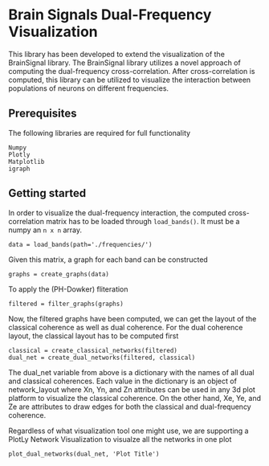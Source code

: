 # Brain Signals Dual-Frequency Visualization 
This library has been developed to extend the visualization of the BrainSignal library. The BrainSignal library utilizes a novel approach of computing the dual-frequency cross-correlation. After cross-correlation is computed, this library can be utilized to visualize the interaction between populations of neurons on different frequencies.

## Prerequisites 

The following libraries are required for full functionality

```
Numpy
Plotly
Matplotlib
igraph
```

## Getting started

In order to visualize the dual-frequency interaction, the computed cross-correlation matrix has to be loaded through `load_bands()`. It must be a numpy an `n x n` array.
```
data = load_bands(path='./frequencies/')
```
Given this matrix, a graph for each band can be constructed
```
graphs = create_graphs(data)
```
To apply the (PH-Dowker) fliteration
```
filtered = filter_graphs(graphs)
```
Now, the filtered graphs have been computed, we can get the layout
of the classical coherence as well as dual coherence. For the dual coherence
layout, the classical layout has to be computed first
```
classical = create_classical_networks(filtered)
dual_net = create_dual_networks(filtered, classical)
```
The dual_net variable from above is a dictionary with the names 
of all dual and classical coherences. Each value in the dictionary 
is an object of network_layout where Xn, Yn, and Zn attributes can be 
used in any 3d plot platform to visualize the classical coherence.
On the other hand, Xe, Ye, and Ze are attributes to draw edges for both
the classical and dual-frequency coherence.

Regardless of what visualization tool one might use, we are supporting
a PlotLy Network Visualization to visualze all the networks in one plot
```
plot_dual_networks(dual_net, 'Plot Title')
```
